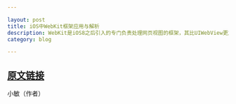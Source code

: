```yaml
---

layout: post
title: iOS中WebKit框架应用与解析
description: WebKit是iOS8之后引入的专门负责处理网页视图的框架，其比UIWebView更加强大，性能也更优。
category: blog

---
```

## [原文链接](http://www.cnblogs.com/fengmin/p/5737355.html)

小敏（作者）

